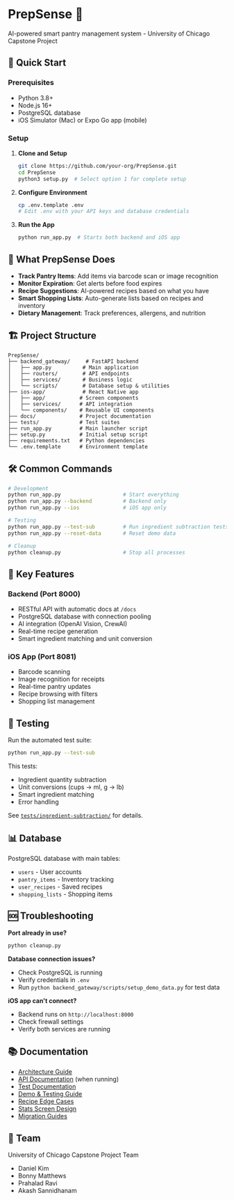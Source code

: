 # PrepSense 🥗  

AI-powered smart pantry management system - University of Chicago Capstone Project 

## 🚀 Quick Start

### Prerequisites
- Python 3.8+
- Node.js 16+
- PostgreSQL database
- iOS Simulator (Mac) or Expo Go app (mobile) 

### Setup

1. **Clone and Setup**
   ```bash
   git clone https://github.com/your-org/PrepSense.git
   cd PrepSense
   python3 setup.py  # Select option 1 for complete setup
   ```

2. **Configure Environment**
   ```bash
   cp .env.template .env
   # Edit .env with your API keys and database credentials
   ```

3. **Run the App**
   ```bash
   python run_app.py  # Starts both backend and iOS app
   ```

## 📱 What PrepSense Does

- **Track Pantry Items**: Add items via barcode scan or image recognition
- **Monitor Expiration**: Get alerts before food expires
- **Recipe Suggestions**: AI-powered recipes based on what you have
- **Smart Shopping Lists**: Auto-generate lists based on recipes and inventory
- **Dietary Management**: Track preferences, allergens, and nutrition

## 🏗️ Project Structure

```
PrepSense/
├── backend_gateway/     # FastAPI backend
│   ├── app.py          # Main application
│   ├── routers/        # API endpoints
│   ├── services/       # Business logic
│   └── scripts/        # Database setup & utilities
├── ios-app/            # React Native app
│   ├── app/           # Screen components
│   ├── services/      # API integration
│   └── components/    # Reusable UI components
├── docs/              # Project documentation
├── tests/             # Test suites
├── run_app.py         # Main launcher script
├── setup.py           # Initial setup script
├── requirements.txt   # Python dependencies
└── .env.template      # Environment template
```

## 🛠️ Common Commands

```bash
# Development
python run_app.py                    # Start everything
python run_app.py --backend          # Backend only
python run_app.py --ios              # iOS app only

# Testing
python run_app.py --test-sub         # Run ingredient subtraction tests
python run_app.py --reset-data       # Reset demo data

# Cleanup
python cleanup.py                    # Stop all processes
```

## 🔧 Key Features

### Backend (Port 8000)
- RESTful API with automatic docs at `/docs`
- PostgreSQL database with connection pooling
- AI integration (OpenAI Vision, CrewAI)
- Real-time recipe generation
- Smart ingredient matching and unit conversion

### iOS App (Port 8081)
- Barcode scanning
- Image recognition for receipts
- Real-time pantry updates
- Recipe browsing with filters
- Shopping list management

## 🧪 Testing

Run the automated test suite:
```bash
python run_app.py --test-sub
```

This tests:
- Ingredient quantity subtraction
- Unit conversions (cups → ml, g → lb)
- Smart ingredient matching
- Error handling

See [`tests/ingredient-subtraction/`](./tests/ingredient-subtraction/) for details.

## 📊 Database

PostgreSQL database with main tables:
- `users` - User accounts
- `pantry_items` - Inventory tracking
- `user_recipes` - Saved recipes
- `shopping_lists` - Shopping items

## 🆘 Troubleshooting

**Port already in use?**
```bash
python cleanup.py
```

**Database connection issues?**
- Check PostgreSQL is running
- Verify credentials in `.env`
- Run `python backend_gateway/scripts/setup_demo_data.py` for test data

**iOS app can't connect?**
- Backend runs on `http://localhost:8000`
- Check firewall settings
- Verify both services are running

## 📚 Documentation

- [Architecture Guide](./ios-app/docs/MODULAR_ARCHITECTURE.md)
- [API Documentation](http://localhost:8000/docs) (when running)
- [Test Documentation](./tests/ingredient-subtraction/README.md)
- [Demo & Testing Guide](./docs/DEMO_TEST_GUIDE.md)
- [Recipe Edge Cases](./docs/RECIPE_COMPLETION_EDGE_CASES.md)
- [Stats Screen Design](./docs/STATS_SCREEN_NOTES.md)
- [Migration Guides](./docs/MIGRATE_TO_ADC.md)

## 👥 Team

University of Chicago Capstone Project Team

- Daniel Kim
- Bonny Matthews
- Prahalad Ravi
- Akash Sannidhanam
